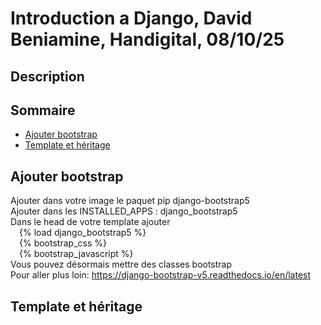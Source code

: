 # Introduction a Django, David Beniamine, Handigital, 08/10/25

## Description

## Sommaire
- [Ajouter bootstrap](#ajouter-bootstrap)
- [Template et héritage](#template-et-héritage)


## Ajouter bootstrap
Ajouter dans votre image le paquet pip django-bootstrap5  
Ajouter dans les INSTALLED_APPS : django_bootstrap5  
Dans le head de votre template ajouter  
&emsp;{% load django_bootstrap5 %}  
&emsp;{% bootstrap_css %}  
&emsp;{% bootstrap_javascript %}  
Vous pouvez désormais mettre des classes bootstrap  
Pour aller plus loin: https://django-bootstrap-v5.readthedocs.io/en/latest

## Template et héritage